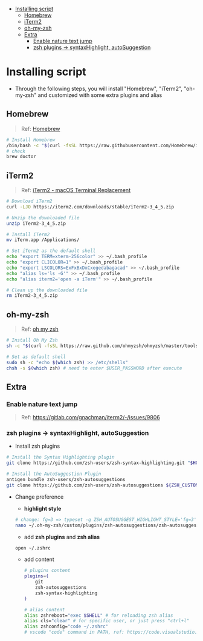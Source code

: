 - [Installing script](#installing-script)
  - [Homebrew](#homebrew)
  - [iTerm2](#iterm2)
  - [oh-my-zsh](#oh-my-zsh)
  - [Extra](#extra)
    - [Enable nature text jump](#enable-nature-text-jump)
    - [zsh plugins → syntaxHighlight, autoSuggestion](#zsh-plugins--syntaxhighlight-autosuggestion)

# Installing script 
- Through the following steps, you will install "Homebrew", "iTerm2", "oh-my-zsh" and customized with some extra plugins and alias

## Homebrew
> Ref: [Homebrew](https://brew.sh/index_zh-tw)
```bash
# Install Homebrew
/bin/bash -c "$(curl -fsSL https://raw.githubusercontent.com/Homebrew/install/master/install.sh)"
# check
brew doctor
```

## iTerm2
> Ref: [iTerm2 - macOS Terminal Replacement](https://iterm2.com/)
```bash
# Download iTerm2
curl -LJO https://iterm2.com/downloads/stable/iTerm2-3_4_5.zip

# Unzip the downloaded file
unzip iTerm2-3_4_5.zip

# Install iTerm2
mv iTerm.app /Applications/

# Set iTerm2 as the default shell
echo "export TERM=xterm-256color" >> ~/.bash_profile
echo "export CLICOLOR=1" >> ~/.bash_profile
echo "export LSCOLORS=ExFxBxDxCxegedabagacad" >> ~/.bash_profile
echo "alias ls='ls -G'" >> ~/.bash_profile
echo "alias iterm2='open -a iTerm'" >> ~/.bash_profile

# Clean up the downloaded file
rm iTerm2-3_4_5.zip
```

## oh-my-zsh
> Ref: [oh my zsh](https://ohmyz.sh/)
```bash
# Install Oh My Zsh
sh -c "$(curl -fsSL https://raw.github.com/ohmyzsh/ohmyzsh/master/tools/install.sh)"

# Set as default shell
sudo sh -c "echo $(which zsh) >> /etc/shells"
chsh -s $(which zsh) # need to enter $USER_PASSWORD after execute
```

## Extra
### Enable nature text jump
> Ref: https://gitlab.com/gnachman/iterm2/-/issues/9806

### zsh plugins → syntaxHighlight, autoSuggestion
- Install zsh plugins
```bash
# Install the Syntax Highlighting plugin
git clone https://github.com/zsh-users/zsh-syntax-highlighting.git "$HOME/.oh-my-zsh/custom/plugins"

# Install the AutoSuggestion Plugin
antigen bundle zsh-users/zsh-autosuggestions
git clone https://github.com/zsh-users/zsh-autosuggestions ${ZSH_CUSTOM:-~/.oh-my-zsh/custom}/plugins/zsh-autosuggestions
```

- Change preference
    - **highlight style**
    
    ```bash
    # change: fg=3 => typeset -g ZSH_AUTOSUGGEST_HIGHLIGHT_STYLE='fg=3'
    nano ~/.oh-my-zsh/custom/plugins/zsh-autosuggestions/zsh-autosuggestions.zsh 
    ```
    
    - add **zsh plugins** and **zsh alias**
    
    ```bash
    open ~/.zshrc
    ```
    
    - add content
        
        ```bash
        # plugins content
        plugins=(
            git
            zsh-autosuggestions
            zsh-syntax-highlighting
        )
        
        # alias content
        alias zshreboot="exec $SHELL" # for reloading zsh alias
        alias cls="clear" # for specific user, or just press "ctrl+l"
        alias zshconfig="code ~/.zshrc"
        # vscode "code" command in PATH, ref: https://code.visualstudio.com/docs/setup/mac
        ```
